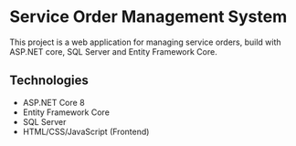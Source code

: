 ﻿# Service Order Management System

This project is a web application for managing service orders, build with ASP.NET core, SQL Server and Entity Framework Core.

## Technologies
- ASP.NET Core 8
- Entity Framework Core
- SQL Server
- HTML/CSS/JavaScript (Frontend)